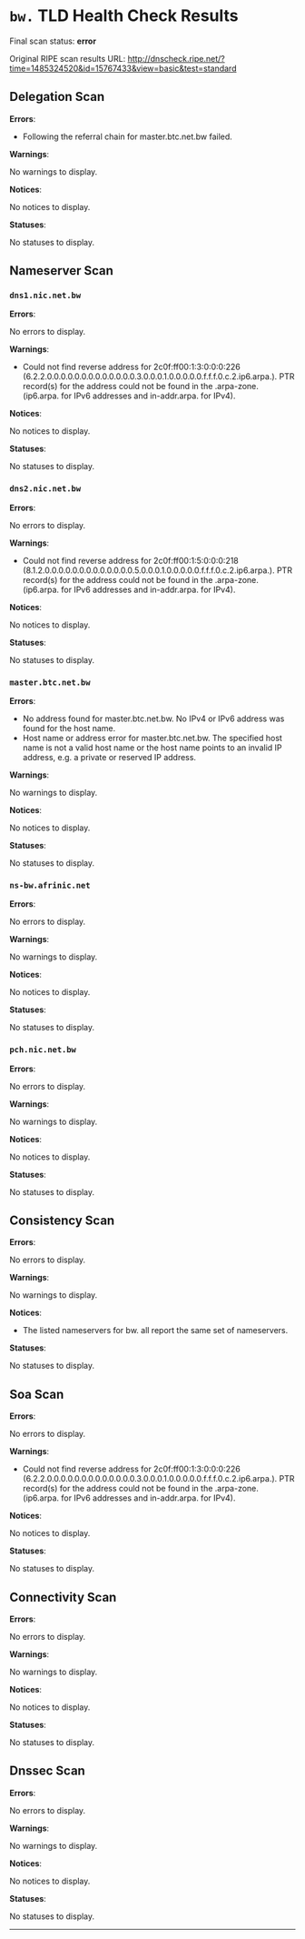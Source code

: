 # `bw.` TLD Health Check Results

Final scan status: **error** 

Original RIPE scan results URL: http://dnscheck.ripe.net/?time=1485324520&id=15767433&view=basic&test=standard

## Delegation Scan

**Errors**:

* Following the referral chain for master.btc.net.bw failed.

**Warnings**:

No warnings to display.

**Notices**:

No notices to display.

**Statuses**:

No statuses to display.

## Nameserver Scan

### `dns1.nic.net.bw`

**Errors**:

No errors to display.

**Warnings**:

* Could not find reverse address for 2c0f:ff00:1:3:0:0:0:226 (6.2.2.0.0.0.0.0.0.0.0.0.0.0.0.0.3.0.0.0.1.0.0.0.0.0.f.f.f.0.c.2.ip6.arpa.). PTR record(s) for the address could not be found in the .arpa-zone. (ip6.arpa. for IPv6 addresses and in-addr.arpa. for IPv4).

**Notices**:

No notices to display.

**Statuses**:

No statuses to display.

### `dns2.nic.net.bw`

**Errors**:

No errors to display.

**Warnings**:

* Could not find reverse address for 2c0f:ff00:1:5:0:0:0:218 (8.1.2.0.0.0.0.0.0.0.0.0.0.0.0.0.5.0.0.0.1.0.0.0.0.0.f.f.f.0.c.2.ip6.arpa.). PTR record(s) for the address could not be found in the .arpa-zone. (ip6.arpa. for IPv6 addresses and in-addr.arpa. for IPv4).

**Notices**:

No notices to display.

**Statuses**:

No statuses to display.

### `master.btc.net.bw`

**Errors**:

* No address found for master.btc.net.bw. No IPv4 or IPv6 address was found for the host name.
* Host name or address error for master.btc.net.bw. The specified host name is not a valid host name or the host name points to an invalid IP address, e.g. a private or reserved IP address.

**Warnings**:

No warnings to display.

**Notices**:

No notices to display.

**Statuses**:

No statuses to display.

### `ns-bw.afrinic.net`

**Errors**:

No errors to display.

**Warnings**:

No warnings to display.

**Notices**:

No notices to display.

**Statuses**:

No statuses to display.

### `pch.nic.net.bw`

**Errors**:

No errors to display.

**Warnings**:

No warnings to display.

**Notices**:

No notices to display.

**Statuses**:

No statuses to display.

## Consistency Scan

**Errors**:

No errors to display.

**Warnings**:

No warnings to display.

**Notices**:

* The listed nameservers for bw. all report the same set of nameservers.

**Statuses**:

No statuses to display.

## Soa Scan

**Errors**:

No errors to display.

**Warnings**:

* Could not find reverse address for 2c0f:ff00:1:3:0:0:0:226 (6.2.2.0.0.0.0.0.0.0.0.0.0.0.0.0.3.0.0.0.1.0.0.0.0.0.f.f.f.0.c.2.ip6.arpa.). PTR record(s) for the address could not be found in the .arpa-zone. (ip6.arpa. for IPv6 addresses and in-addr.arpa. for IPv4).

**Notices**:

No notices to display.

**Statuses**:

No statuses to display.

## Connectivity Scan

**Errors**:

No errors to display.

**Warnings**:

No warnings to display.

**Notices**:

No notices to display.

**Statuses**:

No statuses to display.

## Dnssec Scan

**Errors**:

No errors to display.

**Warnings**:

No warnings to display.

**Notices**:

No notices to display.

**Statuses**:

No statuses to display.


---
